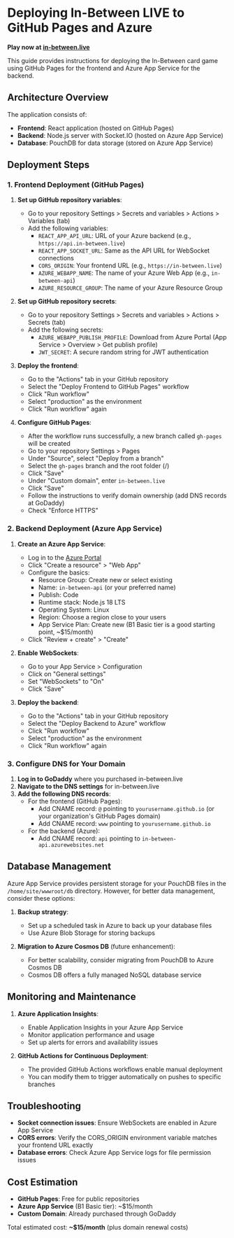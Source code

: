 # Deploying In-Between LIVE to GitHub Pages and Azure

**Play now at [in-between.live](https://in-between.live)**

This guide provides instructions for deploying the In-Between card game using GitHub Pages for the frontend and Azure App Service for the backend.

## Architecture Overview

The application consists of:
- **Frontend**: React application (hosted on GitHub Pages)
- **Backend**: Node.js server with Socket.IO (hosted on Azure App Service)
- **Database**: PouchDB for data storage (stored on Azure App Service)

## Deployment Steps

### 1. Frontend Deployment (GitHub Pages)

1. **Set up GitHub repository variables**:
   - Go to your repository Settings > Secrets and variables > Actions > Variables (tab)
   - Add the following variables:
     - `REACT_APP_API_URL`: URL of your Azure backend (e.g., `https://api.in-between.live`)
     - `REACT_APP_SOCKET_URL`: Same as the API URL for WebSocket connections
     - `CORS_ORIGIN`: Your frontend URL (e.g., `https://in-between.live`)
     - `AZURE_WEBAPP_NAME`: The name of your Azure Web App (e.g., `in-between-api`)
     - `AZURE_RESOURCE_GROUP`: The name of your Azure Resource Group

2. **Set up GitHub repository secrets**:
   - Go to your repository Settings > Secrets and variables > Actions > Secrets (tab)
   - Add the following secrets:
     - `AZURE_WEBAPP_PUBLISH_PROFILE`: Download from Azure Portal (App Service > Overview > Get publish profile)
     - `JWT_SECRET`: A secure random string for JWT authentication

3. **Deploy the frontend**:
   - Go to the "Actions" tab in your GitHub repository
   - Select the "Deploy Frontend to GitHub Pages" workflow
   - Click "Run workflow"
   - Select "production" as the environment
   - Click "Run workflow" again

4. **Configure GitHub Pages**:
   - After the workflow runs successfully, a new branch called `gh-pages` will be created
   - Go to your repository Settings > Pages
   - Under "Source", select "Deploy from a branch"
   - Select the `gh-pages` branch and the root folder (/)
   - Click "Save"
   - Under "Custom domain", enter `in-between.live`
   - Click "Save"
   - Follow the instructions to verify domain ownership (add DNS records at GoDaddy)
   - Check "Enforce HTTPS"

### 2. Backend Deployment (Azure App Service)

1. **Create an Azure App Service**:
   - Log in to the [Azure Portal](https://portal.azure.com)
   - Click "Create a resource" > "Web App"
   - Configure the basics:
     - Resource Group: Create new or select existing
     - Name: `in-between-api` (or your preferred name)
     - Publish: Code
     - Runtime stack: Node.js 18 LTS
     - Operating System: Linux
     - Region: Choose a region close to your users
     - App Service Plan: Create new (B1 Basic tier is a good starting point, ~$15/month)
   - Click "Review + create" > "Create"

2. **Enable WebSockets**:
   - Go to your App Service > Configuration
   - Click on "General settings"
   - Set "WebSockets" to "On"
   - Click "Save"

5. **Deploy the backend**:
   - Go to the "Actions" tab in your GitHub repository
   - Select the "Deploy Backend to Azure" workflow
   - Click "Run workflow"
   - Select "production" as the environment
   - Click "Run workflow" again



### 3. Configure DNS for Your Domain

1. **Log in to GoDaddy** where you purchased in-between.live
2. **Navigate to the DNS settings** for in-between.live
3. **Add the following DNS records**:
   - For the frontend (GitHub Pages):
     - Add CNAME record: `@` pointing to `yourusername.github.io` (or your organization's GitHub Pages domain)
     - Add CNAME record: `www` pointing to `yourusername.github.io`
   - For the backend (Azure):
     - Add CNAME record: `api` pointing to `in-between-api.azurewebsites.net`

## Database Management

Azure App Service provides persistent storage for your PouchDB files in the `/home/site/wwwroot/db` directory. However, for better data management, consider these options:

1. **Backup strategy**:
   - Set up a scheduled task in Azure to back up your database files
   - Use Azure Blob Storage for storing backups

2. **Migration to Azure Cosmos DB** (future enhancement):
   - For better scalability, consider migrating from PouchDB to Azure Cosmos DB
   - Cosmos DB offers a fully managed NoSQL database service

## Monitoring and Maintenance

1. **Azure Application Insights**:
   - Enable Application Insights in your Azure App Service
   - Monitor application performance and usage
   - Set up alerts for errors and availability issues

2. **GitHub Actions for Continuous Deployment**:
   - The provided GitHub Actions workflows enable manual deployment
   - You can modify them to trigger automatically on pushes to specific branches

## Troubleshooting

- **Socket connection issues**: Ensure WebSockets are enabled in Azure App Service
- **CORS errors**: Verify the CORS_ORIGIN environment variable matches your frontend URL exactly
- **Database errors**: Check Azure App Service logs for file permission issues

## Cost Estimation

- **GitHub Pages**: Free for public repositories
- **Azure App Service** (B1 Basic tier): ~$15/month
- **Custom Domain**: Already purchased through GoDaddy

Total estimated cost: **~$15/month** (plus domain renewal costs)
